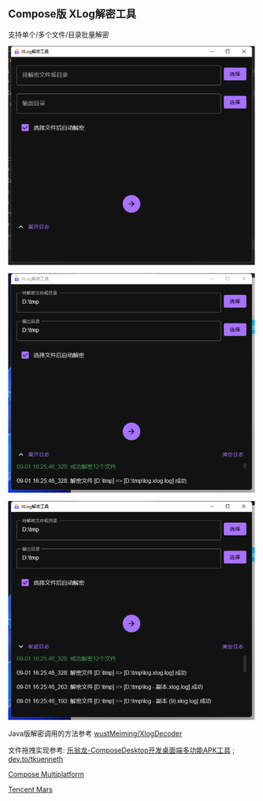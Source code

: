 ## Compose版 XLog解密工具

支持单个/多个文件/目录批量解密

![截图1](/screens/screenshot1.jpg)

![截图2](/screens/screenshot2.png)

![截图3](/screens/screenshot3.png)

Java版解密调用的方法参考
[wustMeiming/XlogDecoder](https://github.com/wustMeiming/XlogDecoder)

文件拖拽实现参考:
[乐翁龙-ComposeDesktop开发桌面端多功能APK工具](https://blog.csdn.net/u010976213/article/details/125894215)
; [dev.to/tkuenneth](https://dev.to/tkuenneth/from-swing-to-jetpack-compose-desktop-2-4a4h)

[Compose Multiplatform](https://github.com/JetBrains/compose-jb)

[Tencent Mars](https://github.com/Tencent/mars)
